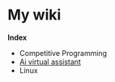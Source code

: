 # My wiki

**Index**

- Competitive Programming
- [Ai virtual assistant](Ai-virtual-assistant/ai-virtual-assistant.md)
- Linux


